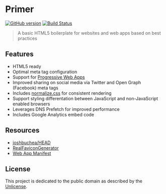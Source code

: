 # Primer

[![GitHub version](https://badge.fury.io/gh/ryanmorr%2Fprimer.svg)](https://badge.fury.io/gh/ryanmorr%2Fprimer) [![Build Status](https://travis-ci.org/ryanmorr/primer.svg)](https://travis-ci.org/ryanmorr/primer)

> A basic HTML5 boilerplate for websites and web apps based on best practices

## Features
* HTML5 ready
* Optimal meta tag configuration
* Support for [Progressive Web Apps](https://developer.mozilla.org/en-US/Apps/Progressive)
* Improved sharing on social media via Twitter and Open Graph (Facebook) meta tags
* Includes [normalize.css](http://necolas.github.io/normalize.css/) for consistent rendering
* Support styling differentation between JavaScript and non-JavaScript enabled browsers
* Leverages DNS Prefetch for improved performance
* Includes Google Analytics embed code

## Resources
* [joshbuchea/HEAD](https://github.com/joshbuchea/HEAD)
* [RealFaviconGenerator](https://realfavicongenerator.net/)
* [Web App Manifest](https://developer.mozilla.org/en-US/docs/Web/Manifest)

## License

This project is dedicated to the public domain as described by the [Unlicense](http://unlicense.org/).
